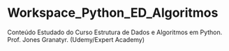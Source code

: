 # Workspace_Python_ED_Algoritmos
Conteúdo Estudado do Curso Estrutura de Dados e Algoritmos em Python. Prof. Jones Granatyr. (Udemy/Expert Academy)
